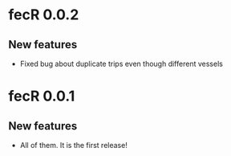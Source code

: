 # fecR 0.0.2

## New features

* Fixed bug about duplicate trips even though different vessels

# fecR 0.0.1

## New features

* All of them. It is the first release!

